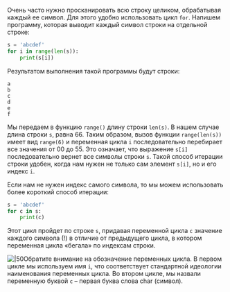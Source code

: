 

Очень часто нужно просканировать всю строку целиком, обрабатывая каждый ее символ. Для этого удобно использовать цикл `for`. Напишем программу, которая выводит каждый символ строки на отдельной строке:

```python
s = 'abcdef'
for i in range(len(s)):
    print(s[i])
```

Результатом выполнения такой программы будут строки:

```no-highlight
a
b
c
d
e
f
```

Мы передаем в функцию `range()` длину строки `len(s)`. В нашем случае длина строки `s`, равна 66. Таким образом, вызов функции `range(len(s))` имеет вид `range(6)` и переменная цикла `i` последовательно перебирает все значения от 00 до 55. Это означает, что выражение `s[i]` последовательно вернет все символы строки `s`. Такой способ итерации строки удобен, когда нам нужен не только сам элемент `s[i]`, но и его индекс `i`.

Если нам не нужен индекс самого символа, то мы можем использовать более короткий способ итерации:

```python
s = 'abcdef'
for c in s:
    print(c)
```

Этот цикл пройдет по строке `s`, придавая переменной цикла `c` значение каждого символа (!) в отличие от предыдущего цикла, в котором переменная цикла «бегала» по индексам строки.

![|50](https://ucarecdn.com/5c3745a6-f0a6-4e1b-8967-e8c463fc9139/)Обратите внимание на обозначение переменных цикла. В первом цикле мы используем имя `i`, что соответствует стандартной идеологии наименования переменных цикла. Во втором цикле, мы назвали переменную буквой `c` – первая буква слова char (символ).
